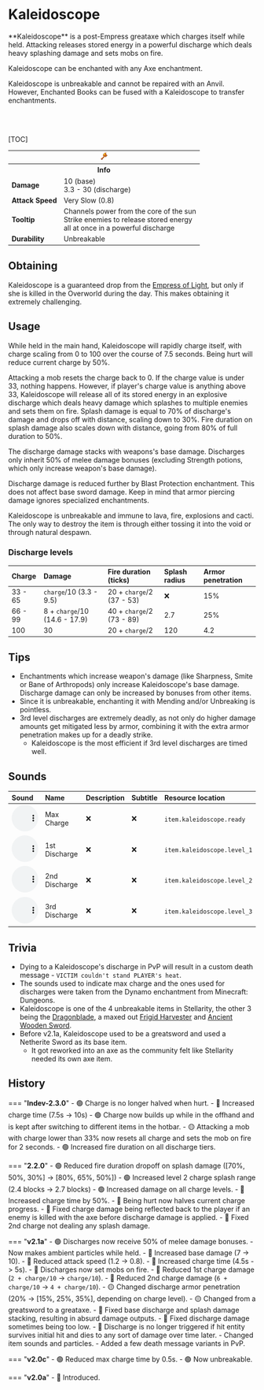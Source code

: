 # Kaleidoscope

<div class="result kohara-infobox-grid" markdown>
<div markdown class="kohara-infobox-text">
**Kaleidoscope** is a post-Empress greataxe which charges itself while held. Attacking releases stored energy in a powerful discharge which deals heavy splashing damage and sets mobs on fire.

<i class="icon-minecraft icon-minecraft-enchanting-table"></i> Kaleidoscope can be enchanted with any Axe enchantment.

<i class="icon-minecraft icon-minecraft-anvil"></i> Kaleidoscope is unbreakable and cannot be repaired with an Anvil. However, <i class="icon-minecraft icon-minecraft-enchanted-book"></i>Enchanted Books can be fused with a Kaleidoscope to transfer enchantments.

<br><br>

[TOC]

</div>
<div class="kohara-infobox-table">
  <table id="kohara-infobox--item">
	<tr>
		<th colspan="2" class="kohara-infobox--top-image"><img src="../../assets/items/kaleidoscope.png"></th>
	</tr>
	<tr>
		<th colspan="2">Info</th>
	</tr>
	<tr>
		<td><b>Damage</b></td>
		<td>
		10 (base)
		<br>
		3.3 - 30 (discharge)
		</td>
	</tr>
	<tr>
		<td><b>Attack Speed</b></td>
		<td>Very Slow (0.8)</td>
	</tr>
	<tr>
		<td><b>Tooltip</b></td>
		<td>
		Channels power from the core of the sun
		<br>
		Strike enemies to release stored energy
		<br>
		all at once in a powerful discharge
		</td>
	</tr>
	<tr>
		<td><b>Durability</b></td>
		<td>Unbreakable</td>
	</tr>
</table>
</div>
</div>

## Obtaining
Kaleidoscope is a guaranteed drop from the [Empress of Light](../mobs/bosses/empress_of_light.md), but only if she is killed in the Overworld during the day. This makes obtaining it extremely challenging.

## Usage
While held in the main hand, Kaleidoscope will rapidly charge itself, with charge scaling from 0 to 100 over the course of 7.5 seconds. Being hurt will reduce current charge by 50%.

Attacking a mob resets the charge back to 0. If the charge value is under 33, nothing happens. However, if player's charge value is anything above 33, Kaleidoscope will release all of its stored energy in an explosive discharge which deals heavy damage which splashes to multiple enemies and sets them on fire. Splash damage is equal to 70% of discharge's damage and drops off with distance, scaling down to 30%. Fire duration on splash damage also scales down with distance, going from 80% of full duration to 50%.

The discharge damage stacks with weapons's base damage. Discharges only inherit 50% of melee damage bonuses (excluding Strength potions, which only increase weapon's base damage).

Discharge damage is reduced further by Blast Protection enchantment. This does not affect base sword damage. Keep in mind that armor piercing damage ignores specialized enchantments.

Kaleidoscope is unbreakable and immune to lava, fire, explosions and cacti. The only way to destroy the item is through either tossing it into the void or through natural despawn.

### Discharge levels
| Charge | Damage | Fire duration (ticks) | Splash radius | Armor penetration |
| :--- | :--- | :--- | :--- | :--- |
| 33 - 65 | `charge`/10 (3.3 - 9.5) | 20 + `charge`/2 (37 - 53) | :x: | 15% |
| 66 - 99 | 8 + `charge`/10 (14.6 - 17.9) | 40 + `charge`/2 (73 - 89) | 2.7 | 25% |
| 100 | 30 | 20 + `charge`/2 | 120 | 4.2 | 35% |

## Tips
- Enchantments which increase weapon's damage (like Sharpness, Smite or Bane of Arthropods) only increase Kaleidoscope's base damage. Discharge damage can only be increased by bonuses from other items.
- Since it is unbreakable, enchanting it with Mending and/or Unbreaking is pointless.
- 3rd level discharges are extremely deadly, as not only do higher damage amounts get mitigated less by armor, combining it with the extra armor penetration makes up for a deadly strike.
	- Kaleidoscope is the most efficient if 3rd level discharges are timed well.

## Sounds
| Sound | Name | Description | Subtitle | Resource location |
| :--- | :--- | :--- | :--- | :--- |
| <audio controls src="../../assets/sounds/kaleidoscope/ready_1.ogg" style="max-width: 100%; width: 180px;"><audio controls src="../../assets/sounds/kaleidoscope/ready_2.ogg" style="max-width: 100%; width: 180px;"><audio controls src="../../assets/sounds/kaleidoscope/ready_3.ogg" style="max-width: 100%; width: 180px;"><audio controls src="../../assets/sounds/kaleidoscope/ready_4.ogg" style="max-width: 100%; width: 180px;"><audio controls src="../../assets/sounds/kaleidoscope/ready_5.ogg" style="max-width: 100%; width: 180px;"> | Max Charge | :x: | :x: | `item.kaleidoscope.ready` |
| <audio controls src="../../assets/sounds/kaleidoscope/level_1_1.ogg" style="max-width: 100%; width: 180px;"> | 1st Discharge | :x: | :x: | `item.kaleidoscope.level_1` |
| <audio controls src="../../assets/sounds/kaleidoscope/level_2_1.ogg" style="max-width: 100%; width: 180px;"> | 2nd Discharge | :x: | :x: | `item.kaleidoscope.level_2` |
| <audio controls src="../../assets/sounds/kaleidoscope/level_3_1.ogg" style="max-width: 100%; width: 180px;"> | 3rd Discharge | :x: | :x: | `item.kaleidoscope.level_3` |

## Trivia
- Dying to a Kaleidoscope's discharge in PvP will result in a custom death message - `VICTIM couldn't stand PLAYER's heat`.
- The sounds used to indicate max charge and the ones used for discharges were taken from the Dynamo enchantment from Minecraft: Dungeons.
- Kaleidoscope is one of the 4 unbreakable items in Stellarity, the other 3 being the [Dragonblade](dragonblade.md), a maxed out [Frigid Harvester](frigid_harvester.md) and [Ancient Wooden Sword](ancient_wooden_sword.md).
- Before v2.1a, Kaleidoscope used to be a greatsword and used a Netherite Sword as its base item.
    - It got reworked into an axe as the community felt like Stellarity needed its own axe item.

## History
=== "**Indev-2.3.0**"
	- :green_circle: Charge is no longer halved when hurt.
	- :red_circle: Increased charge time (7.5s -> 10s)
	- :green_circle: Charge now builds up while in the offhand and is kept after switching to different items in the hotbar.
	- :yellow_circle: Attacking a mob with charge lower than 33% now resets all charge and sets the mob on fire for 2 seconds.
	- :green_circle: Increased fire duration on all discharge tiers.
	
=== "**2.2.0**"
	- :green_circle: Reduced fire duration dropoff on splash damage ([70%, 50%, 30%] -> [80%, 65%, 50%])
	- :green_circle: Increased level 2 charge splash range (2.4 blocks -> 2.7 blocks)
	- :green_circle: Increased damage on all charge levels.
	- :red_circle: Increased charge time by 50%.
	- :red_circle: Being hurt now halves current charge progress.
	- :bug: Fixed charge damage being reflected back to the player if an enemy is killed with the axe  before discharge damage is applied.
	- :bug: Fixed 2nd charge not dealing any splash damage.

=== "**v2.1a**"
	- :green_circle: Discharges now receive 50% of melee damage bonuses.
	- Now makes ambient particles while held.
	- :red_circle: Increased base damage (7 -> 10).
	- :red_circle: Reduced attack speed (1.2 -> 0.8).
	- :red_circle: Increased charge time (4.5s -> 5s).
	- :red_circle: Discharges now set mobs on fire.
	- :red_circle: Reduced 1st charge damage (`2 + charge/10` -> `charge/10`).
	- :red_circle: Reduced 2nd charge damage (`6 + charge/10` -> `4 + charge/10`).
	- :yellow_circle: Changed discharge armor penetration (20% -> [15%, 25%, 35%], depending on charge level).
	- :yellow_circle: Changed from a greatsword to a greataxe.
	- :bug: Fixed base discharge and splash damage stacking, resulting in absurd damage outputs.
	- :bug: Fixed discharge damage sometimes being too low.
	- :bug: Discharge is no longer triggered if hit entity survives initial hit and dies to any sort of damage over time later.
	- Changed item sounds and particles.
	- Added a few death message variants in PvP.

=== "**v2.0c**"
    - :green_circle: Reduced max charge time by 0.5s.
    - :green_circle: Now unbreakable.

=== "**v2.0a**"
    - :rocket: Introduced.
